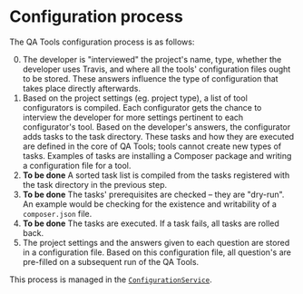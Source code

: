 Configuration process
=====================

The QA Tools configuration process is as follows:

 0. The developer is "interviewed" the project's name, type, whether the
 developer uses Travis, and where all the tools' configuration files ought to be
 stored. These answers influence the type of configuration that takes place
 directly afterwards.
 0. Based on the project settings (eg. project type), a list of tool
 configurators is compiled. Each configurator gets the chance to interview the
 developer for more settings pertinent to each configurator's tool. Based on
 the developer's answers, the configurator adds tasks to the task directory.
 These tasks and how they are executed are defined in the core of QA Tools;
 tools cannot create new types of tasks. Examples of tasks are installing a
 Composer package and writing a configuration file for a tool.
 0. **To be done** A sorted task list is compiled from the tasks registered with
 the task directory in the previous step.
 0. **To be done** The tasks' prerequisites are checked – they are "dry-run". An
 example would be checking for the existence and writability of a
 `composer.json` file.
 0. **To be done** The tasks are executed. If a task fails, all tasks are rolled
 back.
 0. The project settings and the answers given to each question are stored in a
 configuration file. Based on this configuration file, all question's are
 pre-filled on a subsequent run of the QA Tools.
 
This process is managed in the [`ConfigurationService`][src-config-service].

[src-config-service]: ../../src/Core/Service/ConfigurationService.php
